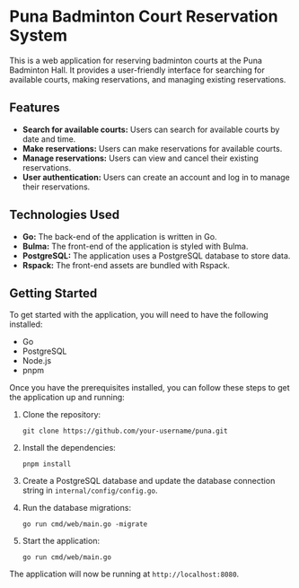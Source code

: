 # Puna Badminton Court Reservation System

This is a web application for reserving badminton courts at the Puna Badminton Hall. It provides a user-friendly interface for searching for available courts, making reservations, and managing existing reservations.

## Features

*   **Search for available courts:** Users can search for available courts by date and time.
*   **Make reservations:** Users can make reservations for available courts.
*   **Manage reservations:** Users can view and cancel their existing reservations.
*   **User authentication:** Users can create an account and log in to manage their reservations.

## Technologies Used

*   **Go:** The back-end of the application is written in Go.
*   **Bulma:** The front-end of the application is styled with Bulma.
*   **PostgreSQL:** The application uses a PostgreSQL database to store data.
*   **Rspack:** The front-end assets are bundled with Rspack.

## Getting Started

To get started with the application, you will need to have the following installed:

*   Go
*   PostgreSQL
*   Node.js
*   pnpm

Once you have the prerequisites installed, you can follow these steps to get the application up and running:

1.  Clone the repository:

    ```
    git clone https://github.com/your-username/puna.git
    ```

2.  Install the dependencies:

    ```
    pnpm install
    ```

3.  Create a PostgreSQL database and update the database connection string in `internal/config/config.go`.

4.  Run the database migrations:

    ```
    go run cmd/web/main.go -migrate
    ```

5.  Start the application:

    ```
    go run cmd/web/main.go
    ```

The application will now be running at `http://localhost:8080`.
